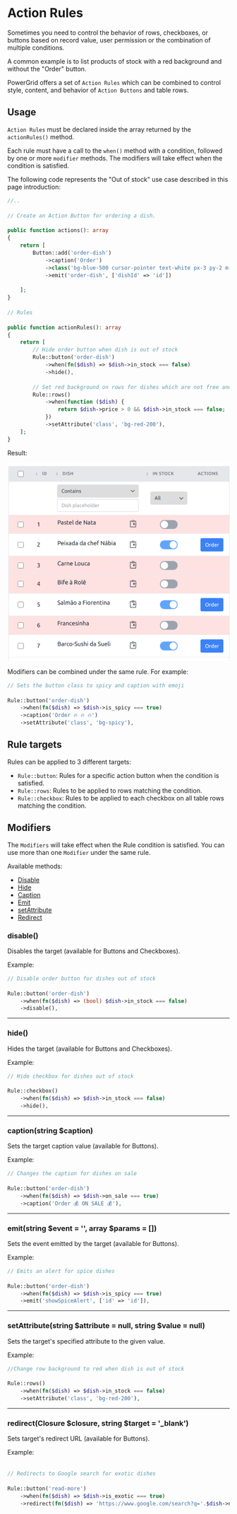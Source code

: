 # Action Rules

Sometimes you need to control the behavior of rows, checkboxes, or buttons based on record value, user permission or the combination of multiple conditions.

A common example is to list products of stock with a red background and without the "Order" button.

PowerGrid offers a set of `Action Rules` which can be combined to control style, content, and behavior of `Action Buttons` and table rows.

## Usage

`Action Rules` must be declared inside the array returned by the `actionRules()` method.

Each rule must have a call to the `when()` method with a condition, followed by one or more `modifier` methods. The modifiers will take effect when the condition is satisfied.

The following code represents the "Out of stock" use case described in this page introduction:

```php
//..

// Create an Action Button for ordering a dish.

public function actions(): array
{
    return [
        Button::add('order-dish')
            ->caption('Order')
            ->class('bg-blue-500 cursor-pointer text-white px-3 py-2 m-1 rounded text-sm')
            ->emit('order-dish', ['dishId' => 'id'])

    ];
}

// Rules

public function actionRules(): array
{
    return [
        // Hide order button when dish is out of stock
        Rule::button('order-dish')
            ->when(fn($dish) => $dish->in_stock === false)
            ->hide(),

        // Set red background on rows for dishes which are not free and are out of stock 
        Rule::rows()
            ->when(function ($dish) { 
                return $dish->price > 0 && $dish->in_stock === false;
            })
            ->setAttribute('class', 'bg-red-200'),
    ];
}
```

Result:

<img class="result-image" alt="disable" src="../_media/examples/action_rules/example.png" width="600"/>

Modifiers can be combined under the same rule. For example:

```php
// Sets the button class to spicy and caption with emoji

Rule::button('order-dish')
    ->when(fn($dish) => $dish->is_spicy === true)
    ->caption('Order 🔥 🔥 🔥')
    ->setAttribute('class', 'bg-spicy'),
```

## Rule targets

Rules can be applied to 3 different targets:

- `Rule::button`: Rules for a specific action button when the condition is satisfied.
- `Rule::rows`: Rules to be applied to rows matching the condition.
- `Rule::checkbox`: Rules to be applied to each checkbox on all table rows matching the condition.

## Modifiers

The `Modifiers` will take effect when the Rule condition is satisfied. You can use more than one `Modifier` under the same rule.

Available methods:

- [Disable](table/action-rules?id=disable)
- [Hide](table/action-rules?id=hide)
- [Caption](table/action-rules?id=captionstring-caption)
- [Emit](table/action-rules?id=emitstring-event-array-params-)
- [setAttribute](table/action-rules?id=setattributestring-attribute-null-string-value-null)
- [Redirect](table/action-rules?id=redirectclosure-closure-string-target-_blank)

### disable()

Disables the target (available for Buttons and Checkboxes).

Example:

```php
// Disable order button for dishes out of stock

Rule::button('order-dish')
    ->when(fn($dish) => (bool) $dish->in_stock === false)
    ->disable(),
```

---

### hide()

Hides the target (available for Buttons and Checkboxes).

Example:

```php
// Hide checkbox for dishes out of stock

Rule::checkbox()
    ->when(fn($dish) => $dish->in_stock === false)
    ->hide(),
```

---

### caption(string $caption)

Sets the target caption value (available for Buttons).

Example:

```php
// Changes the caption for dishes on sale

Rule::button('order-dish')
    ->when(fn($dish) => $dish->on_sale === true)
    ->caption('Order 💰 ON SALE 💰'),
```

---

### emit(string $event = '', array $params = [])

Sets the event emitted by the target (available for Buttons).

Example:

```php
// Emits an alert for spice dishes

Rule::button('order-dish')
    ->when(fn($dish) => $dish->is_spicy === true)
    ->emit('showSpiceAlert', ['id' => 'id']),
```

---

### setAttribute(string $attribute = null, string $value = null)

Sets the target's specified attribute to the given value.

Example:

```php
//Change row background to red when dish is out of stock

Rule::rows()
    ->when(fn($dish) => $dish->in_stock === false)
    ->setAttribute('class', 'bg-red-200'),
```

---

### redirect(Closure $closure, string $target = '_blank')

Sets target's redirect URL (available for Buttons).

Example:

```php

// Redirects to Google search for exotic dishes

Rule::button('read-more')
    ->when(fn($dish) => $dish->is_exotic === true)
    ->redirect(fn($dish) => 'https://www.google.com/search?q='.$dish->name, '_blank'),
```
